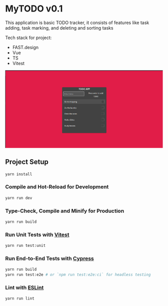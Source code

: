 # MyTODO v0.1

This application is basic TODO tracker, it consists of features like task adding, task marking, and deleting
and sorting tasks

Tech stack for project:

- FAST.design
- Vue
- TS
- Vitest



![img.png](example_images/img.png)
## Project Setup

```sh
yarn install
```

### Compile and Hot-Reload for Development

```sh
yarn run dev
```

### Type-Check, Compile and Minify for Production

```sh
yarn run build
```

### Run Unit Tests with [Vitest](https://vitest.dev/)

```sh
yarn run test:unit
```

### Run End-to-End Tests with [Cypress](https://www.cypress.io/)

```sh
yarn run build
yarn run test:e2e # or `npm run test:e2e:ci` for headless testing
```

### Lint with [ESLint](https://eslint.org/)

```sh
yarn run lint
```
